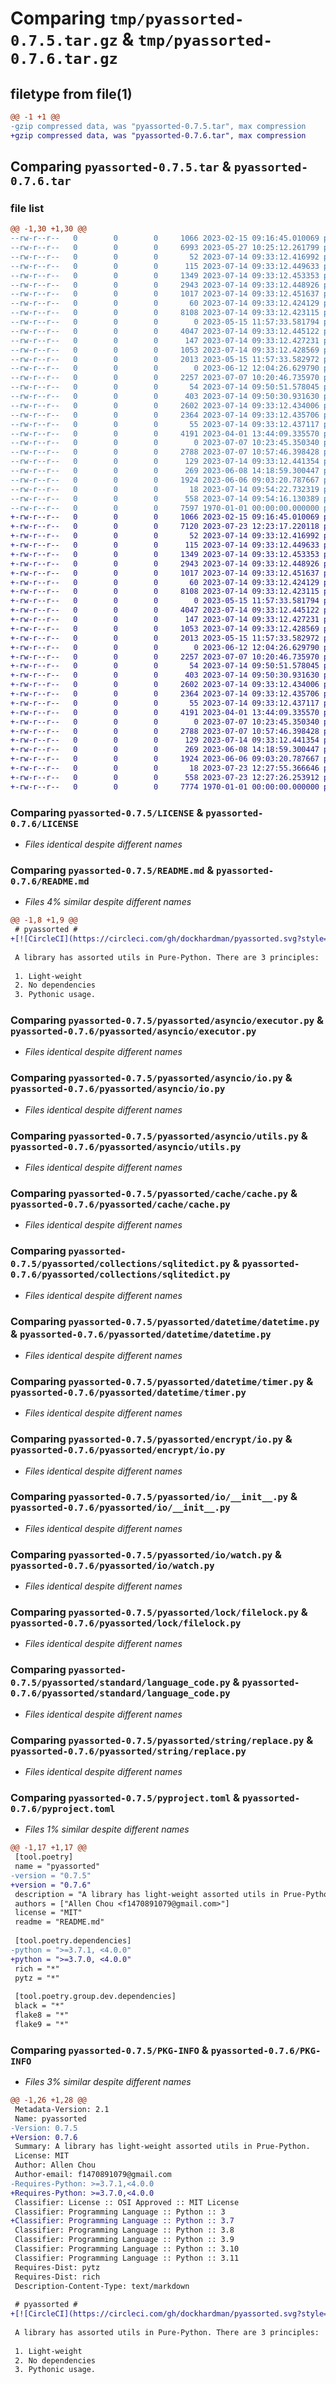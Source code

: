 # Comparing `tmp/pyassorted-0.7.5.tar.gz` & `tmp/pyassorted-0.7.6.tar.gz`

## filetype from file(1)

```diff
@@ -1 +1 @@
-gzip compressed data, was "pyassorted-0.7.5.tar", max compression
+gzip compressed data, was "pyassorted-0.7.6.tar", max compression
```

## Comparing `pyassorted-0.7.5.tar` & `pyassorted-0.7.6.tar`

### file list

```diff
@@ -1,30 +1,30 @@
--rw-r--r--   0        0        0     1066 2023-02-15 09:16:45.010069 pyassorted-0.7.5/LICENSE
--rw-r--r--   0        0        0     6993 2023-05-27 10:25:12.261799 pyassorted-0.7.5/README.md
--rw-r--r--   0        0        0       52 2023-07-14 09:33:12.416992 pyassorted-0.7.5/pyassorted/__init__.py
--rw-r--r--   0        0        0      115 2023-07-14 09:33:12.449633 pyassorted-0.7.5/pyassorted/asyncio/__init__.py
--rw-r--r--   0        0        0     1349 2023-07-14 09:33:12.453353 pyassorted-0.7.5/pyassorted/asyncio/executor.py
--rw-r--r--   0        0        0     2943 2023-07-14 09:33:12.448926 pyassorted-0.7.5/pyassorted/asyncio/io.py
--rw-r--r--   0        0        0     1017 2023-07-14 09:33:12.451637 pyassorted-0.7.5/pyassorted/asyncio/utils.py
--rw-r--r--   0        0        0       60 2023-07-14 09:33:12.424129 pyassorted-0.7.5/pyassorted/cache/__init__.py
--rw-r--r--   0        0        0     8108 2023-07-14 09:33:12.423115 pyassorted-0.7.5/pyassorted/cache/cache.py
--rw-r--r--   0        0        0        0 2023-05-15 11:57:33.581794 pyassorted-0.7.5/pyassorted/collections/__init__.py
--rw-r--r--   0        0        0     4047 2023-07-14 09:33:12.445122 pyassorted-0.7.5/pyassorted/collections/sqlitedict.py
--rw-r--r--   0        0        0      147 2023-07-14 09:33:12.427231 pyassorted-0.7.5/pyassorted/datetime/__init__.py
--rw-r--r--   0        0        0     1053 2023-07-14 09:33:12.428569 pyassorted-0.7.5/pyassorted/datetime/datetime.py
--rw-r--r--   0        0        0     2013 2023-05-15 11:57:33.582972 pyassorted-0.7.5/pyassorted/datetime/timer.py
--rw-r--r--   0        0        0        0 2023-06-12 12:04:26.629790 pyassorted-0.7.5/pyassorted/encrypt/__init__.py
--rw-r--r--   0        0        0     2257 2023-07-07 10:20:46.735970 pyassorted-0.7.5/pyassorted/encrypt/io.py
--rw-r--r--   0        0        0       54 2023-07-14 09:50:51.578045 pyassorted-0.7.5/pyassorted/hash/__init__.py
--rw-r--r--   0        0        0      403 2023-07-14 09:50:30.931630 pyassorted-0.7.5/pyassorted/hash/_string.py
--rw-r--r--   0        0        0     2602 2023-07-14 09:33:12.434006 pyassorted-0.7.5/pyassorted/io/__init__.py
--rw-r--r--   0        0        0     2364 2023-07-14 09:33:12.435706 pyassorted-0.7.5/pyassorted/io/watch.py
--rw-r--r--   0        0        0       55 2023-07-14 09:33:12.437117 pyassorted-0.7.5/pyassorted/lock/__init__.py
--rw-r--r--   0        0        0     4191 2023-04-01 13:44:09.335570 pyassorted-0.7.5/pyassorted/lock/filelock.py
--rw-r--r--   0        0        0        0 2023-07-07 10:23:45.350340 pyassorted-0.7.5/pyassorted/standard/__init__.py
--rw-r--r--   0        0        0     2788 2023-07-07 10:57:46.398428 pyassorted-0.7.5/pyassorted/standard/language_code.py
--rw-r--r--   0        0        0      129 2023-07-14 09:33:12.441354 pyassorted-0.7.5/pyassorted/string/__init__.py
--rw-r--r--   0        0        0      269 2023-06-08 14:18:59.300447 pyassorted-0.7.5/pyassorted/string/rand.py
--rw-r--r--   0        0        0     1924 2023-06-06 09:03:20.787667 pyassorted-0.7.5/pyassorted/string/replace.py
--rw-r--r--   0        0        0       18 2023-07-14 09:54:22.732319 pyassorted-0.7.5/pyassorted/version.py
--rw-r--r--   0        0        0      558 2023-07-14 09:54:16.130389 pyassorted-0.7.5/pyproject.toml
--rw-r--r--   0        0        0     7597 1970-01-01 00:00:00.000000 pyassorted-0.7.5/PKG-INFO
+-rw-r--r--   0        0        0     1066 2023-02-15 09:16:45.010069 pyassorted-0.7.6/LICENSE
+-rw-r--r--   0        0        0     7120 2023-07-23 12:23:17.220118 pyassorted-0.7.6/README.md
+-rw-r--r--   0        0        0       52 2023-07-14 09:33:12.416992 pyassorted-0.7.6/pyassorted/__init__.py
+-rw-r--r--   0        0        0      115 2023-07-14 09:33:12.449633 pyassorted-0.7.6/pyassorted/asyncio/__init__.py
+-rw-r--r--   0        0        0     1349 2023-07-14 09:33:12.453353 pyassorted-0.7.6/pyassorted/asyncio/executor.py
+-rw-r--r--   0        0        0     2943 2023-07-14 09:33:12.448926 pyassorted-0.7.6/pyassorted/asyncio/io.py
+-rw-r--r--   0        0        0     1017 2023-07-14 09:33:12.451637 pyassorted-0.7.6/pyassorted/asyncio/utils.py
+-rw-r--r--   0        0        0       60 2023-07-14 09:33:12.424129 pyassorted-0.7.6/pyassorted/cache/__init__.py
+-rw-r--r--   0        0        0     8108 2023-07-14 09:33:12.423115 pyassorted-0.7.6/pyassorted/cache/cache.py
+-rw-r--r--   0        0        0        0 2023-05-15 11:57:33.581794 pyassorted-0.7.6/pyassorted/collections/__init__.py
+-rw-r--r--   0        0        0     4047 2023-07-14 09:33:12.445122 pyassorted-0.7.6/pyassorted/collections/sqlitedict.py
+-rw-r--r--   0        0        0      147 2023-07-14 09:33:12.427231 pyassorted-0.7.6/pyassorted/datetime/__init__.py
+-rw-r--r--   0        0        0     1053 2023-07-14 09:33:12.428569 pyassorted-0.7.6/pyassorted/datetime/datetime.py
+-rw-r--r--   0        0        0     2013 2023-05-15 11:57:33.582972 pyassorted-0.7.6/pyassorted/datetime/timer.py
+-rw-r--r--   0        0        0        0 2023-06-12 12:04:26.629790 pyassorted-0.7.6/pyassorted/encrypt/__init__.py
+-rw-r--r--   0        0        0     2257 2023-07-07 10:20:46.735970 pyassorted-0.7.6/pyassorted/encrypt/io.py
+-rw-r--r--   0        0        0       54 2023-07-14 09:50:51.578045 pyassorted-0.7.6/pyassorted/hash/__init__.py
+-rw-r--r--   0        0        0      403 2023-07-14 09:50:30.931630 pyassorted-0.7.6/pyassorted/hash/_string.py
+-rw-r--r--   0        0        0     2602 2023-07-14 09:33:12.434006 pyassorted-0.7.6/pyassorted/io/__init__.py
+-rw-r--r--   0        0        0     2364 2023-07-14 09:33:12.435706 pyassorted-0.7.6/pyassorted/io/watch.py
+-rw-r--r--   0        0        0       55 2023-07-14 09:33:12.437117 pyassorted-0.7.6/pyassorted/lock/__init__.py
+-rw-r--r--   0        0        0     4191 2023-04-01 13:44:09.335570 pyassorted-0.7.6/pyassorted/lock/filelock.py
+-rw-r--r--   0        0        0        0 2023-07-07 10:23:45.350340 pyassorted-0.7.6/pyassorted/standard/__init__.py
+-rw-r--r--   0        0        0     2788 2023-07-07 10:57:46.398428 pyassorted-0.7.6/pyassorted/standard/language_code.py
+-rw-r--r--   0        0        0      129 2023-07-14 09:33:12.441354 pyassorted-0.7.6/pyassorted/string/__init__.py
+-rw-r--r--   0        0        0      269 2023-06-08 14:18:59.300447 pyassorted-0.7.6/pyassorted/string/rand.py
+-rw-r--r--   0        0        0     1924 2023-06-06 09:03:20.787667 pyassorted-0.7.6/pyassorted/string/replace.py
+-rw-r--r--   0        0        0       18 2023-07-23 12:27:55.366646 pyassorted-0.7.6/pyassorted/version.py
+-rw-r--r--   0        0        0      558 2023-07-23 12:27:26.253912 pyassorted-0.7.6/pyproject.toml
+-rw-r--r--   0        0        0     7774 1970-01-01 00:00:00.000000 pyassorted-0.7.6/PKG-INFO
```

### Comparing `pyassorted-0.7.5/LICENSE` & `pyassorted-0.7.6/LICENSE`

 * *Files identical despite different names*

### Comparing `pyassorted-0.7.5/README.md` & `pyassorted-0.7.6/README.md`

 * *Files 4% similar despite different names*

```diff
@@ -1,8 +1,9 @@
 # pyassorted #
+[![CircleCI](https://circleci.com/gh/dockhardman/pyassorted.svg?style=shield)](https://circleci.com/gh/dockhardman/pyassorted)
 
 A library has assorted utils in Pure-Python. There are 3 principles:
 
 1. Light-weight
 2. No dependencies
 3. Pythonic usage.
```

### Comparing `pyassorted-0.7.5/pyassorted/asyncio/executor.py` & `pyassorted-0.7.6/pyassorted/asyncio/executor.py`

 * *Files identical despite different names*

### Comparing `pyassorted-0.7.5/pyassorted/asyncio/io.py` & `pyassorted-0.7.6/pyassorted/asyncio/io.py`

 * *Files identical despite different names*

### Comparing `pyassorted-0.7.5/pyassorted/asyncio/utils.py` & `pyassorted-0.7.6/pyassorted/asyncio/utils.py`

 * *Files identical despite different names*

### Comparing `pyassorted-0.7.5/pyassorted/cache/cache.py` & `pyassorted-0.7.6/pyassorted/cache/cache.py`

 * *Files identical despite different names*

### Comparing `pyassorted-0.7.5/pyassorted/collections/sqlitedict.py` & `pyassorted-0.7.6/pyassorted/collections/sqlitedict.py`

 * *Files identical despite different names*

### Comparing `pyassorted-0.7.5/pyassorted/datetime/datetime.py` & `pyassorted-0.7.6/pyassorted/datetime/datetime.py`

 * *Files identical despite different names*

### Comparing `pyassorted-0.7.5/pyassorted/datetime/timer.py` & `pyassorted-0.7.6/pyassorted/datetime/timer.py`

 * *Files identical despite different names*

### Comparing `pyassorted-0.7.5/pyassorted/encrypt/io.py` & `pyassorted-0.7.6/pyassorted/encrypt/io.py`

 * *Files identical despite different names*

### Comparing `pyassorted-0.7.5/pyassorted/io/__init__.py` & `pyassorted-0.7.6/pyassorted/io/__init__.py`

 * *Files identical despite different names*

### Comparing `pyassorted-0.7.5/pyassorted/io/watch.py` & `pyassorted-0.7.6/pyassorted/io/watch.py`

 * *Files identical despite different names*

### Comparing `pyassorted-0.7.5/pyassorted/lock/filelock.py` & `pyassorted-0.7.6/pyassorted/lock/filelock.py`

 * *Files identical despite different names*

### Comparing `pyassorted-0.7.5/pyassorted/standard/language_code.py` & `pyassorted-0.7.6/pyassorted/standard/language_code.py`

 * *Files identical despite different names*

### Comparing `pyassorted-0.7.5/pyassorted/string/replace.py` & `pyassorted-0.7.6/pyassorted/string/replace.py`

 * *Files identical despite different names*

### Comparing `pyassorted-0.7.5/pyproject.toml` & `pyassorted-0.7.6/pyproject.toml`

 * *Files 1% similar despite different names*

```diff
@@ -1,17 +1,17 @@
 [tool.poetry]
 name = "pyassorted"
-version = "0.7.5"
+version = "0.7.6"
 description = "A library has light-weight assorted utils in Prue-Python."
 authors = ["Allen Chou <f1470891079@gmail.com>"]
 license = "MIT"
 readme = "README.md"
 
 [tool.poetry.dependencies]
-python = ">=3.7.1, <4.0.0"
+python = ">=3.7.0, <4.0.0"
 rich = "*"
 pytz = "*"
 
 [tool.poetry.group.dev.dependencies]
 black = "*"
 flake8 = "*"
 flake9 = "*"
```

### Comparing `pyassorted-0.7.5/PKG-INFO` & `pyassorted-0.7.6/PKG-INFO`

 * *Files 3% similar despite different names*

```diff
@@ -1,26 +1,28 @@
 Metadata-Version: 2.1
 Name: pyassorted
-Version: 0.7.5
+Version: 0.7.6
 Summary: A library has light-weight assorted utils in Prue-Python.
 License: MIT
 Author: Allen Chou
 Author-email: f1470891079@gmail.com
-Requires-Python: >=3.7.1,<4.0.0
+Requires-Python: >=3.7.0,<4.0.0
 Classifier: License :: OSI Approved :: MIT License
 Classifier: Programming Language :: Python :: 3
+Classifier: Programming Language :: Python :: 3.7
 Classifier: Programming Language :: Python :: 3.8
 Classifier: Programming Language :: Python :: 3.9
 Classifier: Programming Language :: Python :: 3.10
 Classifier: Programming Language :: Python :: 3.11
 Requires-Dist: pytz
 Requires-Dist: rich
 Description-Content-Type: text/markdown
 
 # pyassorted #
+[![CircleCI](https://circleci.com/gh/dockhardman/pyassorted.svg?style=shield)](https://circleci.com/gh/dockhardman/pyassorted)
 
 A library has assorted utils in Pure-Python. There are 3 principles:
 
 1. Light-weight
 2. No dependencies
 3. Pythonic usage.
```

